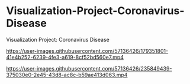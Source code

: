 



# Visualization-Project-Coronavirus-Disease
Visualization Project: Coronavirus Disease


https://user-images.githubusercontent.com/57136426/179351801-41e4b252-6239-4fe3-a619-8cf52bd560e7.mp4

https://user-images.githubusercontent.com/57136426/235849439-375030e0-2e45-43d8-ac8c-b59ae413d063.mp4


